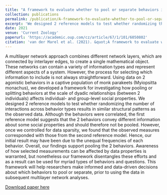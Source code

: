 ```yaml
---
title: "A framework to evaluate whether to pool or separate behaviors in a multilayer network"
collection: publications
permalink: /publication/A-framework-to-evaluate-whether-to-pool-or-separate-behaviors-in-a-multilayer-network
excerpt: 'We designed 2 reference models to test whether randomizing the number of interactions across behavior types results in similar structural patterns as the observed data.'
date: 2021
venue: 'Current Zoology'
paperurl: 'https://academic.oup.com/cz/article/67/1/101/6050802'
citation: 'van der Marel et al. (2021). &quot;A framework to evaluate whether to pool or separate behaviors in a multilayer network.&quot; <i>Current Zoology</i>. 67(1).'
---
```

A multilayer network approach combines different network layers, which are connected by interlayer edges, to create a single mathematical object. These networks can contain a variety of information types and represent different aspects of a system. However, the process for selecting which information to include is not always straightforward. Using data on 2 agonistic behaviors in a captive population of monk parakeets (Myiopsitta monachus), we developed a framework for investigating how pooling or splitting behaviors at the scale of dyadic relationships (between 2 individuals) affects individual- and group-level social properties. We designed 2 reference models to test whether randomizing the number of interactions across behavior types results in similar structural patterns as the observed data. Although the behaviors were correlated, the first reference model suggests that the 2 behaviors convey different information about some social properties and should therefore not be pooled. However, once we controlled for data sparsity, we found that the observed measures corresponded with those from the second reference model. Hence, our initial result may have been due to the unequal frequencies of each behavior. Overall, our findings support pooling the 2 behaviors. Awareness of how selected measurements can be affected by data properties is warranted, but nonetheless our framework disentangles these efforts and as a result can be used for myriad types of behaviors and questions. This framework will help researchers make informed and data-driven decisions about which behaviors to pool or separate, prior to using the data in subsequent multilayer network analyses.

[Download paper here](http://claireloconnell.github.io/files/vanderMareletal.2021.pdf)

